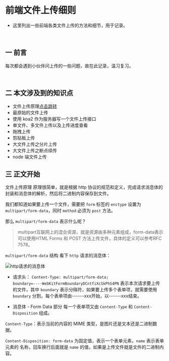 前端文件上传细则
===
* 这里列出一些前端各类文件上传的方法和细节，用于记录。

<br>

## 一 前言
每次都会遇到小伙伴问上传的一些问题，故在此记录，温习复习。

<br>

## 二 本文涉及到的知识点
* 文件上传原理[点击跳转](#1)
* 最原始的文件上传
* 使用 koa2 作为服务器写一个文件上传接口
* 单文件、多文件上传以及上传进度查看
* 拖拽上传
* 剪贴板上传
* 大文件上传之分片上传
* 大文件上传之断点续传
* node 端文件上传

## 三 正文开始
<span id="1">文件上传原理</span>
原理很简单，就是根据 http 协议的规范和定义，完成请求消息体的封装和消息体的解析，然后将二进制内容保存到文件。

我们都知道如果要上传一个文件，需要把 <code>form</code> 标签的 <code>enctype</code> 设置为 <code>multipart/form-data</code>，同时 <code>method</code> 必须为 <code>post</code> 方法。

那么 <code>multipart/form-data</code> 表示什么呢？

> multipart互联网上的混合资源，就是资源由多种元素组成，form-data表示可以使用HTML Forms 和 POST 方法上传文件，具体的定义可以参考RFC 7578。

<code>multipart/form-data</code> 结构
看下 <code>http</code> 请求的消息体：

![http请求的消息体](https://github.com/Zeeeping/zep.github.io/blob/master/assets/img/http.request.jpg)

* 请求头：
 <code>Content-Type: multipart/form-data; boundary=----WebKitFormBoundaryDCntfiXcSkPhS4PN</code> 表示本次请求要上传的文件，其中 <code>boundary</code> 表示分隔符，如果要上传多个表单项，就需要使用 <code>boundary</code> 分割，每个表单项由------xxx开始，以------xxx结束。

 * 消息体 - Form Data 部分
  每一个表单项又由 <code>Content-Type</code> 和 <code>Content-Disposition</code> 组成。

  <code>Content-Type</code>：表示当前的内容的 MIME 类型，是图片还是文本还是二进制数据。

  <code>Content-Disposition: form-data</code> 为固定值，表示一个表单元素，<code>name</code> 表示表单元素的 名称，回车换行后面就是 <code>name</code> 的值，如果是上传文件就是文件的二进制内容。